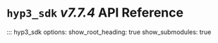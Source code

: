 # `hyp3_sdk` *v7.7.4* API Reference

::: hyp3_sdk
    options:
        show_root_heading: true
        show_submodules: true
